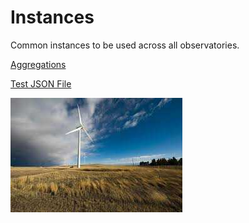 # Instances

Common instances to be used across all observatories.


[Aggregations](../instances/aggregations.json)


[Test JSON File](../assets/instances/test.json)


![Wind turbine](../assets/images/wind-turbine.jpg)
